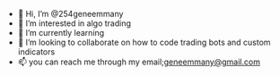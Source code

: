 - 👋 Hi, I’m @254geneemmany
- 👀 I’m interested in  algo trading
- 🌱 I’m currently learning 
- 💞️ I’m looking to collaborate on how to code trading bots and custom indicators
- 📫 you can reach me through my email;geneemmany@gmail.com

<!---
254geneemmany/254geneemmany is a ✨ special ✨ repository because its `README.md` (this file) appears on your GitHub profile.
You can click the Preview link to take a look at your changes.
--->
